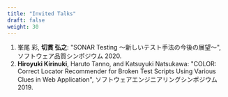 ```yaml
---
title: "Invited Talks"
draft: false
weight: 30
---
```


1. 峯尾 彩, **切貫 弘之**: "SONAR Testing ～新しいテスト手法の今後の展望～", ソフトウェア品質シンポジウム 2020.
1. **Hiroyuki Kirinuki**, Haruto Tanno, and Katsuyuki Natsukawa:
   "COLOR: Correct Locator Recommender for Broken Test Scripts Using Various Clues in Web Application",
   ソフトウェアエンジニアリングシンポジウム 2019.
